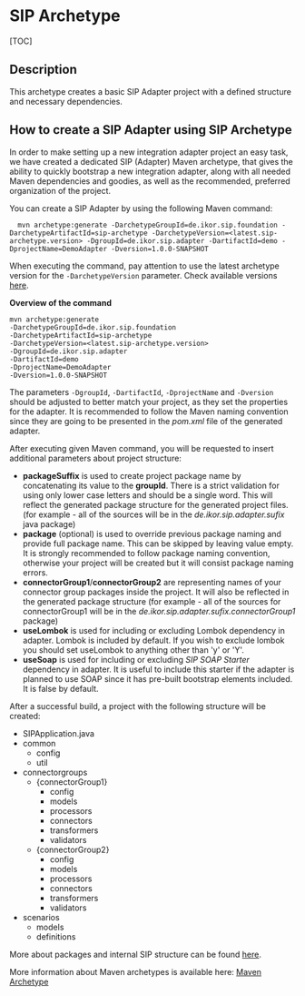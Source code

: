 # SIP Archetype

[TOC]

## Description

This archetype creates a basic SIP Adapter project with a defined structure and necessary dependencies.

## How to create a SIP Adapter using SIP Archetype

In order to make setting up a new integration adapter project an easy task, we have created a dedicated SIP (Adapter) Maven archetype, that gives the ability to quickly bootstrap a new integration adapter, along with all needed Maven dependencies and goodies, as well as the recommended, preferred organization of the project.

You can create a SIP Adapter by using the following Maven command:

```shell
  mvn archetype:generate -DarchetypeGroupId=de.ikor.sip.foundation -DarchetypeArtifactId=sip-archetype -DarchetypeVersion=<latest.sip-archetype.version> -DgroupId=de.ikor.sip.adapter -DartifactId=demo -DprojectName=DemoAdapter -Dversion=1.0.0-SNAPSHOT
```


When executing the command, pay attention to use the latest archetype version for the `-DarchetypeVersion` parameter.
Check available versions [here](https://search.maven.org/search?q=de.ikor.sip.foundation).

**Overview of the command**
```shell
mvn archetype:generate
-DarchetypeGroupId=de.ikor.sip.foundation
-DarchetypeArtifactId=sip-archetype
-DarchetypeVersion=<latest.sip-archetype.version>
-DgroupId=de.ikor.sip.adapter
-DartifactId=demo
-DprojectName=DemoAdapter
-Dversion=1.0.0-SNAPSHOT
```

The parameters `-DgroupId`, `-DartifactId`, `-DprojectName` and `-Dversion` should be adjusted to better match your project,
as they set the properties for the adapter. It is recommended to follow the Maven naming convention since they are going to be presented in the _pom.xml_ file of the generated adapter.

After executing given Maven command, you will be requested to insert additional parameters about project structure:

- **packageSuffix** is used to create project package name by concatenating its value to the **groupId**. There is a strict validation
  for using only lower case letters and should be a single word. This will reflect the generated package structure for the generated project files. (for example - all of the sources will be in the _de.ikor.sip.adapter.sufix_ java package) 
- **package** (optional) is used to override previous package naming and provide full package name. This can be skipped by leaving value empty.
  It is strongly recommended to follow package naming convention, otherwise your project will be created but it will consist
  package naming errors.
- **connectorGroup1**/**connectorGroup2** are representing names of your connector group packages inside the project. It will also be reflected in the generated package structure (for example - all of the sources for connectorGroup1 will be in the _de.ikor.sip.adapter.sufix.connectorGroup1_ package)
- **useLombok** is used for including or excluding Lombok dependency in adapter. Lombok is included by default. If you wish to exclude lombok you should set 
  useLombok to anything other than 'y' or 'Y'.
- **useSoap** is used for including or excluding _SIP SOAP Starter_ dependency in adapter. It is useful to include this starter if the adapter is planned to use SOAP since it has pre-built bootstrap elements included. It is false by default.

After a successful build, a project with the following structure will be created:

- SIPApplication.java
- common
  - config
  - util
- connectorgroups
  - {connectorGroup1}
    - config
    - models
    - processors
    - connectors
    - transformers
    - validators
  - {connectorGroup2}
    - config
    - models
    - processors
    - connectors
    - transformers
    - validators
- scenarios
  - models
  - definitions
    

More about packages and internal SIP structure can be found [here](./README.md).

More information about Maven archetypes is available here:
[Maven Archetype](https://maven.apache.org/guides/introduction/introduction-to-archetypes.html)
